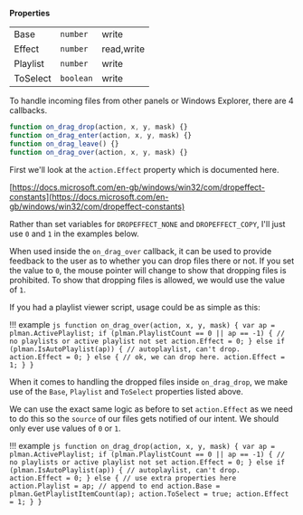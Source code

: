 **Properties**

||||
|---|---|---|
|Base|`number`|write|
|Effect|`number`|read,write|
|Playlist|`number`|write|
|ToSelect|`boolean`|write|

To handle incoming files from other panels or Windows Explorer, there are 4 callbacks.

```js
function on_drag_drop(action, x, y, mask) {}
function on_drag_enter(action, x, y, mask) {}
function on_drag_leave() {}
function on_drag_over(action, x, y, mask) {}
```

First we'll look at the `action.Effect` property which is documented here.

[https://docs.microsoft.com/en-gb/windows/win32/com/dropeffect-constants](https://docs.microsoft.com/en-gb/windows/win32/com/dropeffect-constants)

Rather than set variables for `DROPEFFECT_NONE` and `DROPEFFECT_COPY`, I'll just use `0` and `1` in the examples below.

When used inside the `on_drag_over` callback, it can be used to provide feedback to the user as to whether you can drop files there or not. If you set the value to `0`, the mouse pointer will change to show that dropping files is prohibited. To show that dropping files is allowed, we would use the value of `1`.

If you had a playlist viewer script, usage could be as simple as this:

!!! example
	```js
	function on_drag_over(action, x, y, mask) {
		var ap = plman.ActivePlaylist;
		if (plman.PlaylistCount == 0 || ap == -1) {
			// no playlists or active playlist not set
			action.Effect = 0;
		} else if (plman.IsAutoPlaylist(ap)) {
			// autoplaylist, can't drop.
			action.Effect = 0;
		} else {
			// ok, we can drop here.
			action.Effect = 1;
		}
	}
	```

When it comes to handling the dropped files inside `on_drag_drop`, we make use of the `Base`, `Playlist` and `ToSelect` properties listed above.

We can use the exact same logic as before to set `action.Effect` as we need to do this so the `source` of our files gets notified of our intent. We should only ever use values of `0` or `1`.

!!! example
	```js
	function on_drag_drop(action, x, y, mask) {
		var ap = plman.ActivePlaylist;
		if (plman.PlaylistCount == 0 || ap == -1) {
			// no playlists or active playlist not set
			action.Effect = 0;
		} else if (plman.IsAutoPlaylist(ap)) {
			// autoplaylist, can't drop.
			action.Effect = 0;
		} else {
			// use extra properties here
			action.Playlist = ap;
			// append to end
			action.Base = plman.GetPlaylistItemCount(ap);
			action.ToSelect = true;
			action.Effect = 1;
		}
	}
	```
